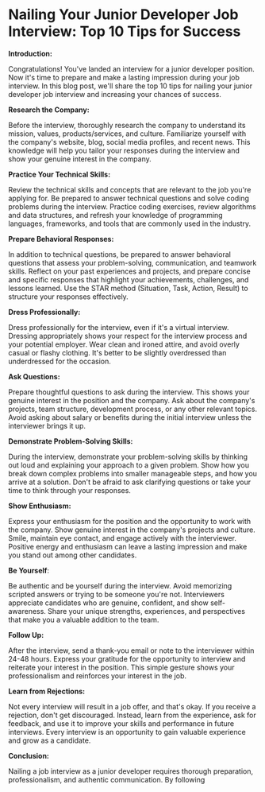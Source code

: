 # Nailing Your Junior Developer Job Interview: Top 10 Tips for Success

**Introduction:**

&#x20;Congratulations! You've landed an interview for a junior developer position. Now it's time to prepare and make a lasting impression during your job interview. In this blog post, we'll share the top 10 tips for nailing your junior developer job interview and increasing your chances of success.

**Research the Company:**&#x20;

Before the interview, thoroughly research the company to understand its mission, values, products/services, and culture. Familiarize yourself with the company's website, blog, social media profiles, and recent news. This knowledge will help you tailor your responses during the interview and show your genuine interest in the company.

**Practice Your Technical Skills:**

&#x20;Review the technical skills and concepts that are relevant to the job you're applying for. Be prepared to answer technical questions and solve coding problems during the interview. Practice coding exercises, review algorithms and data structures, and refresh your knowledge of programming languages, frameworks, and tools that are commonly used in the industry.

**Prepare Behavioral Responses:**

&#x20;In addition to technical questions, be prepared to answer behavioral questions that assess your problem-solving, communication, and teamwork skills. Reflect on your past experiences and projects, and prepare concise and specific responses that highlight your achievements, challenges, and lessons learned. Use the STAR method (Situation, Task, Action, Result) to structure your responses effectively.

**Dress Professionally:**&#x20;

Dress professionally for the interview, even if it's a virtual interview. Dressing appropriately shows your respect for the interview process and your potential employer. Wear clean and ironed attire, and avoid overly casual or flashy clothing. It's better to be slightly overdressed than underdressed for the occasion.

**Ask Questions:**

&#x20;Prepare thoughtful questions to ask during the interview. This shows your genuine interest in the position and the company. Ask about the company's projects, team structure, development process, or any other relevant topics. Avoid asking about salary or benefits during the initial interview unless the interviewer brings it up.

**Demonstrate Problem-Solving Skills:**

&#x20;During the interview, demonstrate your problem-solving skills by thinking out loud and explaining your approach to a given problem. Show how you break down complex problems into smaller manageable steps, and how you arrive at a solution. Don't be afraid to ask clarifying questions or take your time to think through your responses.

**Show Enthusiasm:**&#x20;

Express your enthusiasm for the position and the opportunity to work with the company. Show genuine interest in the company's projects and culture. Smile, maintain eye contact, and engage actively with the interviewer. Positive energy and enthusiasm can leave a lasting impression and make you stand out among other candidates.

**Be Yourself**:&#x20;

Be authentic and be yourself during the interview. Avoid memorizing scripted answers or trying to be someone you're not. Interviewers appreciate candidates who are genuine, confident, and show self-awareness. Share your unique strengths, experiences, and perspectives that make you a valuable addition to the team.

**Follow Up:**&#x20;

After the interview, send a thank-you email or note to the interviewer within 24-48 hours. Express your gratitude for the opportunity to interview and reiterate your interest in the position. This simple gesture shows your professionalism and reinforces your interest in the job.

**Learn from Rejections:**

&#x20;Not every interview will result in a job offer, and that's okay. If you receive a rejection, don't get discouraged. Instead, learn from the experience, ask for feedback, and use it to improve your skills and performance in future interviews. Every interview is an opportunity to gain valuable experience and grow as a candidate.

**Conclusion:**

&#x20;Nailing a job interview as a junior developer requires thorough preparation, professionalism, and authentic communication. By following
